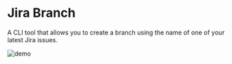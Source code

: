# Jira Branch

A CLI tool that allows you to create a branch using the name of one of your latest Jira issues.

![demo](https://github.com/user-attachments/assets/14372f65-b674-4022-b641-f35ebae24f2d)

